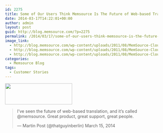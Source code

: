 ```yaml
---
id: 2275
title: Some of Our Users Think Memsource Is The Future of Web-based Translation
date: 2014-03-17T14:22:01+00:00
author: admin
layout: post
guid: http://blog.memsource.com/?p=2275
permalink: /2014/03/17/some-of-our-users-think-memsource-is-the-future-of-web-based-translation/
image_link:
  - http://blog.memsource.com/wp-content/uploads/2011/08/MemSource-Cloud.png
  - http://blog.memsource.com/wp-content/uploads/2011/08/MemSource-Cloud.png
  - http://blog.memsource.com/wp-content/uploads/2011/08/MemSource-Cloud.png
categories:
  - Memsource Blog
tags:
  - Customer Stories
---
```

[<img class=" alignleft" title="Memsource Cloud – medium" src="/wp-content/uploads/2012/08/MemSource-Cloud-–-medium.png" alt="" width="221" height="70" />](http://www.memsource.com/)

<blockquote class="twitter-tweet" lang="en">
  <p>
    I’ve seen the future of web-based translation, and it’s called @memsource. Great product, great support, great people.
  </p>
  
  <p>
    — Martin Post (@thatguyinberlin) March 15, 2014
  </p>
</blockquote>

<!--more-->

&nbsp;